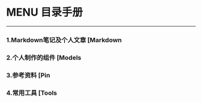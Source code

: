 # MENU 目录手册
-------------------
### 1.Markdown笔记及个人文章 [Markdown
### 2.个人制作的组件 [Models
### 3.参考资料 [Pin
### 4.常用工具 [Tools